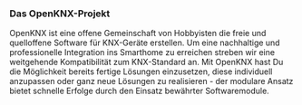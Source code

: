 ﻿### Das OpenKNX-Projekt

OpenKNX ist eine offene Gemeinschaft von Hobbyisten die freie und quelloffene Software für KNX-Geräte erstellen. Um eine nachhaltige und professionelle Integration ins Smarthome zu erreichen streben wir eine weitgehende Kompatibilität zum KNX-Standard an. Mit OpenKNX hast Du die Möglichkeit bereits fertige Lösungen einzusetzen, diese individuell anzupassen oder ganz neue Lösungen zu realisieren - der modulare Ansatz bietet schnelle Erfolge durch den Einsatz bewährter Softwaremodule.


